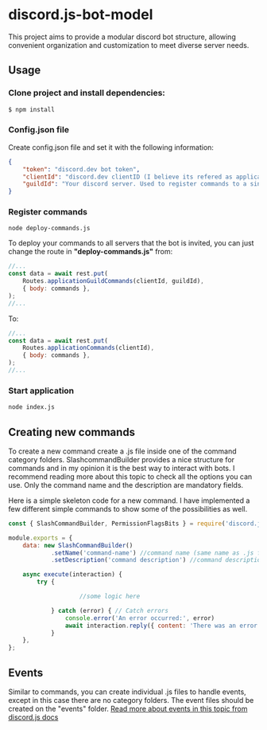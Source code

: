 # discord.js-bot-model

This project aims to provide a modular discord bot structure, allowing convenient organization and customization to meet diverse server needs.

## Usage

### Clone project and install dependencies:

```bash
$ npm install
```
### Config.json file
Create config.json file and set it with the following information: 

```json
{
	"token": "discord.dev bot token",
    "clientId": "discord.dev clientID (I believe its refered as application id as well in some of the discord.dev pages)",
    "guildId": "Your discord server. Used to register commands to a single server"
}
```
### Register commands

```base
node deploy-commands.js
```

To deploy your commands to all servers that the bot is invited, you can just change the route in **"deploy-commands.js"** from:
```javascript
//...
const data = await rest.put(
	Routes.applicationGuildCommands(clientId, guildId),
	{ body: commands },
);
//...
```

To:
```javascript
//...
const data = await rest.put(
	Routes.applicationCommands(clientId),
	{ body: commands },
);
//...
```

### Start application

```bash
node index.js
```

## Creating new commands

To create a new command create a .js file inside one of the command category folders. SlashcommandBuilder provides a nice structure for commands and in my opinion it is the best way to interact with bots. I recommend reading more about this topic to check all the options you can use. Only the command name and the description are mandatory fields. 

Here is a simple skeleton code for a new command. I have implemented a few different simple commands to show some of the possibilities as well. 

```javascript
const { SlashCommandBuilder, PermissionFlagsBits } = require('discord.js');

module.exports = {
	data: new SlashCommandBuilder()
    		.setName('command-name') //command name (same name as .js file)
    		.setDescription('command description') //command description

	async execute(interaction) {
		try {

            		//some logic here

    		} catch (error) { // Catch errors
      			console.error('An error occurred:', error)
      			await interaction.reply({ content: 'There was an error while running the command.' })
    		}
  	},
};
```

## Events
Similar to commands, you can create individual .js files to handle events, except in this case there are no category folders. The event files should be created on the "events" folder. [Read more about events in this topic from discord.js docs](https://old.discordjs.dev/#/docs/discord.js/main/typedef/Events)
